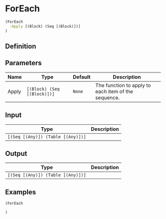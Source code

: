 # ForEach

```clojure
(ForEach
  :Apply [(Block) (Seq [(Block)])]
)
```

## Definition


## Parameters
| Name | Type | Default | Description |
|------|------|---------|-------------|
| Apply | `[(Block) (Seq [(Block)])]` | `None` | The function to apply to each item of the sequence. |


## Input
| Type | Description |
|------|-------------|
| `[(Seq [(Any)]) (Table [(Any)])]` |  |


## Output
| Type | Description |
|------|-------------|
| `[(Seq [(Any)]) (Table [(Any)])]` |  |


## Examples

```clojure
(ForEach

)
```
